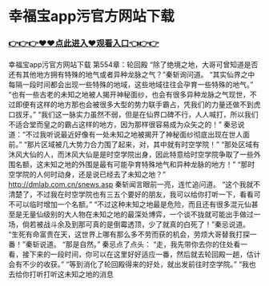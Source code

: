 # 幸福宝app污官方网站下载

### <a href="https://github.com/asidw/xian/issues/1">👉👉👉♥♥点此进入♥观看入口👈👉👉</a>

幸福宝app污官方网站下载
第554章：轮回殿
    “除了绝境之地，大哥可曾知道是否还有其他地方拥有特殊的地气或者异种龙脉之气？”秦斩询问道。
    “其实仙界之中每隔一段时间都会出现一些特殊的地域，这些地域往往会孕育一些特殊的地气。”
    “也有一些古老的未知之地被人揭开神秘面纱，也会有很多异种龙脉之气现世，不过即便有这样的地方那也会被很多大型的势力联手霸占，凭我们的力量还做不到虎口拔牙。”
    “我们这一脉实力虽然不弱，但是在仙界口碑不行，人人喊打，所以我们不适合堂而皇之的霸占这样的地方，因为那样很容易成为众矢之的！”
    秦忌说道：“不过我听说最近好像有一处未知之地被揭开了神秘面纱彻底出现在世人面前。”
    “那片区域被几大势力合力围了起来，对，其中就有时空学院！”
    “那处区域有沐风大仙的人，而沐风大仙是是时空学院出身，因此特意给时空学院争取了一些外围名额，这未知之地的外围是最有可能孕育特殊地气和异种龙脉的地方！”
    “那时空学院的人何时动身，还是说已经去了未知之地？”
    http://dmlab.com.cn/snews.asp
    秦斩闻言眼前一亮，连忙追问道。
    “这个我就不清楚了，不过我在时空学院也有三五个要好的朋友，我可以给你打听一下，看看可不可以临时增加一个名额。”
    “不过这种未知之地最是危险，而且还有很多混元仙甚至是无量仙级别的大人物在未知之地的最深处博弈，一个谈不拢就可能出手做过一场，倘若被战斗余及到那可真的是倒霉透顶，少了就真的白死了！”秦忌说道。
    “生死有命富贵在天，这世界上哪有那么多不劳而获的机会，劳烦大哥替我打探一番！”秦斩说道。
    “那是自然。”
    秦忌点了点头：
    “走，我先带你去你的住处看一看，接下来的一段时间，你可以在这里好好适应一番，然后就去轮回殿一趟，估计会有不少的收获。”
    “等到消化了轮回殿得来的好处，就出发前往时空学院。”
    “我也去给你打听打听这未知之地的消息
